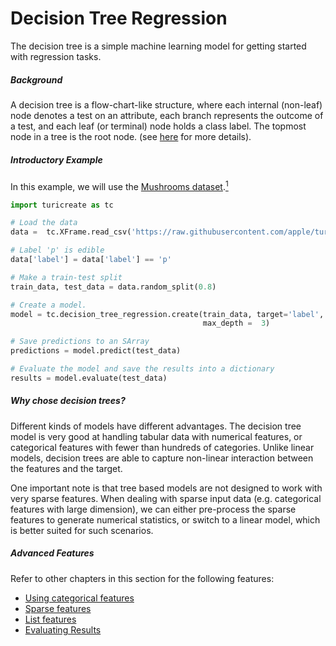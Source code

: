 # Decision Tree Regression 
The decision tree is a simple machine learning model for getting started 
with regression tasks. 

##### Background
A decision tree is a flow-chart-like structure, where each internal (non-leaf)
node denotes a test on an attribute, each branch represents the outcome of a
test, and each leaf (or terminal) node holds a class label. The topmost node
in a tree is the root node. (see [here](https://en.wikipedia.org/wiki/Decision_tree_learning) 
for more details).

##### Introductory Example

In this example, we will use the [Mushrooms dataset](https://archive.ics.uci.edu/ml/datasets/mushroom).[<sup>1</sup>](../datasets.md)
```python
import turicreate as tc

# Load the data
data =  tc.XFrame.read_csv('https://raw.githubusercontent.com/apple/turicreate/master/src/python/turicreate/test/mushroom.csv')

# Label 'p' is edible
data['label'] = data['label'] == 'p'

# Make a train-test split
train_data, test_data = data.random_split(0.8)

# Create a model.
model = tc.decision_tree_regression.create(train_data, target='label',
                                           max_depth =  3)

# Save predictions to an SArray
predictions = model.predict(test_data)

# Evaluate the model and save the results into a dictionary
results = model.evaluate(test_data)
```

##### Why chose decision trees?

Different kinds of models have different advantages. The decision tree
model is very good at handling tabular data with numerical features, or
categorical features with fewer than hundreds of categories. Unlike
linear models, decision trees are able to capture non-linear interaction
between the features and the target.

One important note is that tree based models are not designed to work
with very sparse features. When dealing with sparse input data (e.g.
categorical features with large dimension), we can either pre-process
the sparse features to generate numerical statistics, or switch to a
linear model, which is better suited for such scenarios.

##### Advanced Features

Refer to other chapters in this section for the following features:

* [Using categorical features](linear-regression.md#categorical-features)
* [Sparse features](linear-regression.md#sparse-features)
* [List features](linear-regression.md#list-features)
* [Evaluating Results](logistic-regression.md#evaluating-results)
